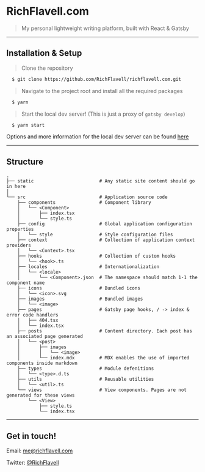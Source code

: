 # RichFlavell.com

> My personal lightweight writing platform, built with React & Gatsby

---

## Installation & Setup

> Clone the repository

```sh
  $ git clone https://github.com/RichFlavell/richflavell.com.git
```

> Navigate to the project root and install all the required packages

```sh
  $ yarn
```

> Start the local dev server! (This is just a proxy of `gatsby develop`)

```sh
  $ yarn start
```

Options and more information for the local dev server can be found <a href="https://www.gatsbyjs.org/docs/gatsby-cli/#develop">here</a>

---

## Structure

```
.
├── static                        # Any static site content should go in here
│
└── src                           # Application source code
    ├── components                # Component library
    │   └── <Component>
    │       ├── index.tsx
    │       └── style.ts
    ├── config                    # Global application configuration properties
    │   └── style                 # Style configuration files
    ├── context                   # Collection of application context providers
    │   └── <Context>.tsx
    ├── hooks                     # Collection of custom hooks
    │   └── <hook>.ts
    ├── locales                   # Internationalization
    │   └── <locale>
    │       └── <Component>.json  # The namespace should match 1-1 the component name
    ├── icons                     # Bundled icons
    │   └── <icon>.svg
    ├── images                    # Bundled images
    │   └── <image>
    ├── pages                     # Gatsby page hooks, / -> index & error code handlers
    │   ├── 404.tsx
    │   └── index.tsx
    ├── posts                     # Content directory. Each post has an associated page generated
    │   └── <post>
    │       ├── images
    │       │   └── <image>
    │       └── index.mdx         # MDX enables the use of imported components inside markdown
    ├── types                     # Module defenitions
    │   └── <type>.d.ts
    ├── utils                     # Reusable utilities
    │   └── <util>.ts
    └── views                     # View components. Pages are not generated for these views
        └── <View>
            ├── style.ts
            └── index.tsx
```

---

## Get in touch!

Email: <a href="mailto:me@richflavell.com">me@richflavell.com</a>

Twitter: <a href="https://twitter.com/RichFlavell">@RichFlavell</a>
